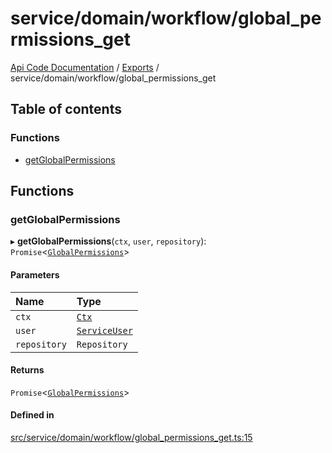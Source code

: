 # service/domain/workflow/global\_permissions\_get
 
[Api Code Documentation](../README.md) / [Exports](../modules.md) / service/domain/workflow/global\_permissions\_get

## Table of contents

### Functions

- [getGlobalPermissions](service_domain_workflow_global_permissions_get.md#getglobalpermissions)

## Functions

### getGlobalPermissions

▸ **getGlobalPermissions**(`ctx`, `user`, `repository`): `Promise`<[`GlobalPermissions`](../interfaces/service_domain_workflow_global_permissions.GlobalPermissions.md)\>

#### Parameters

| Name | Type |
| :------ | :------ |
| `ctx` | [`Ctx`](../interfaces/lib_ctx.Ctx.md) |
| `user` | [`ServiceUser`](../interfaces/service_domain_organization_service_user.ServiceUser.md) |
| `repository` | `Repository` |

#### Returns

`Promise`<[`GlobalPermissions`](../interfaces/service_domain_workflow_global_permissions.GlobalPermissions.md)\>

#### Defined in

[src/service/domain/workflow/global_permissions_get.ts:15](https://github.com/openkfw/TruBudget/blob/0804644/api/src/service/domain/workflow/global_permissions_get.ts#L15)
